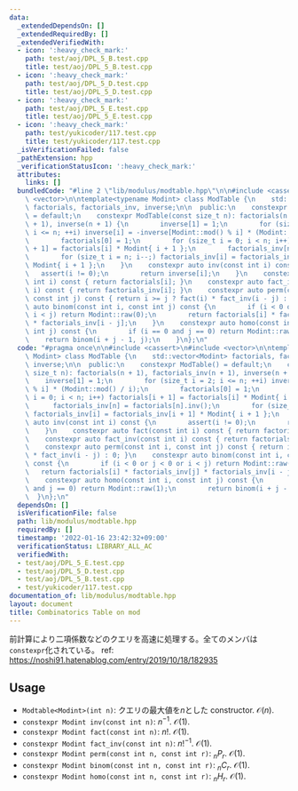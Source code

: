 ```yaml
---
data:
  _extendedDependsOn: []
  _extendedRequiredBy: []
  _extendedVerifiedWith:
  - icon: ':heavy_check_mark:'
    path: test/aoj/DPL_5_B.test.cpp
    title: test/aoj/DPL_5_B.test.cpp
  - icon: ':heavy_check_mark:'
    path: test/aoj/DPL_5_D.test.cpp
    title: test/aoj/DPL_5_D.test.cpp
  - icon: ':heavy_check_mark:'
    path: test/aoj/DPL_5_E.test.cpp
    title: test/aoj/DPL_5_E.test.cpp
  - icon: ':heavy_check_mark:'
    path: test/yukicoder/117.test.cpp
    title: test/yukicoder/117.test.cpp
  _isVerificationFailed: false
  _pathExtension: hpp
  _verificationStatusIcon: ':heavy_check_mark:'
  attributes:
    links: []
  bundledCode: "#line 2 \"lib/modulus/modtable.hpp\"\n\n#include <cassert>\n#include\
    \ <vector>\n\ntemplate<typename Modint> class ModTable {\n    std::vector<Modint>\
    \ factorials, factorials_inv, inverse;\n\n  public:\n    constexpr ModTable()\
    \ = default;\n    constexpr ModTable(const size_t n): factorials(n + 1), factorials_inv(n\
    \ + 1), inverse(n + 1) {\n        inverse[1] = 1;\n        for (size_t i = 2;\
    \ i <= n; ++i) inverse[i] = -inverse[Modint::mod() % i] * (Modint::mod() / i);\n\
    \        factorials[0] = 1;\n        for (size_t i = 0; i < n; i++) factorials[i\
    \ + 1] = factorials[i] * Modint{ i + 1 };\n        factorials_inv[n] = factorials[n].inv();\n\
    \        for (size_t i = n; i--;) factorials_inv[i] = factorials_inv[i + 1] *\
    \ Modint{ i + 1 };\n    }\n    constexpr auto inv(const int i) const {\n     \
    \   assert(i != 0);\n        return inverse[i];\n    }\n    constexpr auto fact(const\
    \ int i) const { return factorials[i]; }\n    constexpr auto fact_inv(const int\
    \ i) const { return factorials_inv[i]; }\n    constexpr auto perm(const int i,\
    \ const int j) const { return i >= j ? fact(i) * fact_inv(i - j) : 0; }\n    constexpr\
    \ auto binom(const int i, const int j) const {\n        if (i < 0 or j < 0 or\
    \ i < j) return Modint::raw(0);\n        return factorials[i] * factorials_inv[j]\
    \ * factorials_inv[i - j];\n    }\n    constexpr auto homo(const int i, const\
    \ int j) const {\n        if (i == 0 and j == 0) return Modint::raw(1);\n    \
    \    return binom(i + j - 1, j);\n    }\n};\n"
  code: "#pragma once\n\n#include <cassert>\n#include <vector>\n\ntemplate<typename\
    \ Modint> class ModTable {\n    std::vector<Modint> factorials, factorials_inv,\
    \ inverse;\n\n  public:\n    constexpr ModTable() = default;\n    constexpr ModTable(const\
    \ size_t n): factorials(n + 1), factorials_inv(n + 1), inverse(n + 1) {\n    \
    \    inverse[1] = 1;\n        for (size_t i = 2; i <= n; ++i) inverse[i] = -inverse[Modint::mod()\
    \ % i] * (Modint::mod() / i);\n        factorials[0] = 1;\n        for (size_t\
    \ i = 0; i < n; i++) factorials[i + 1] = factorials[i] * Modint{ i + 1 };\n  \
    \      factorials_inv[n] = factorials[n].inv();\n        for (size_t i = n; i--;)\
    \ factorials_inv[i] = factorials_inv[i + 1] * Modint{ i + 1 };\n    }\n    constexpr\
    \ auto inv(const int i) const {\n        assert(i != 0);\n        return inverse[i];\n\
    \    }\n    constexpr auto fact(const int i) const { return factorials[i]; }\n\
    \    constexpr auto fact_inv(const int i) const { return factorials_inv[i]; }\n\
    \    constexpr auto perm(const int i, const int j) const { return i >= j ? fact(i)\
    \ * fact_inv(i - j) : 0; }\n    constexpr auto binom(const int i, const int j)\
    \ const {\n        if (i < 0 or j < 0 or i < j) return Modint::raw(0);\n     \
    \   return factorials[i] * factorials_inv[j] * factorials_inv[i - j];\n    }\n\
    \    constexpr auto homo(const int i, const int j) const {\n        if (i == 0\
    \ and j == 0) return Modint::raw(1);\n        return binom(i + j - 1, j);\n  \
    \  }\n};\n"
  dependsOn: []
  isVerificationFile: false
  path: lib/modulus/modtable.hpp
  requiredBy: []
  timestamp: '2022-01-16 23:42:32+09:00'
  verificationStatus: LIBRARY_ALL_AC
  verifiedWith:
  - test/aoj/DPL_5_E.test.cpp
  - test/aoj/DPL_5_D.test.cpp
  - test/aoj/DPL_5_B.test.cpp
  - test/yukicoder/117.test.cpp
documentation_of: lib/modulus/modtable.hpp
layout: document
title: Combinatorics Table on mod
---
```


前計算により二項係数などのクエリを高速に処理する。全てのメンバは`constexpr`化されている。
ref: https://noshi91.hatenablog.com/entry/2019/10/18/182935

## Usage
- `Modtable<Modint>(int n)`: クエリの最大値を$n$とした constructor. $\mathcal{O}(n)$.
- `constexpr Modint inv(const int n)`: $n^{-1}$. $\mathcal{O}(1)$.
- `constexpr Modint fact(const int n)`: $n!$. $\mathcal{O}(1)$.
- `constexpr Modint fact_inv(const int n)`: $n!^{-1}$. $\mathcal{O}(1)$.
- `constexpr Modint perm(const int n, const int r)`: $_nP_r$. $\mathcal{O}(1)$.
- `constexpr Modint binom(const int n, const int r)`: $_nC_r$. $\mathcal{O}(1)$.
- `constexpr Modint homo(const int n, const int r)`: $_nH_r$. $\mathcal{O}(1)$.
